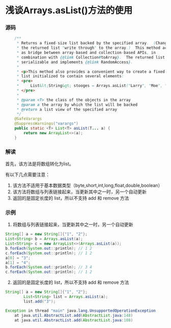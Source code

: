 # 浅谈Arrays.asList()方法的使用

### 源码

``` java
    /**
     * Returns a fixed-size list backed by the specified array.  (Changes to
     * the returned list "write through" to the array.)  This method acts
     * as bridge between array-based and collection-based APIs, in
     * combination with {@link Collection#toArray}.  The returned list is
     * serializable and implements {@link RandomAccess}.
     *
     * <p>This method also provides a convenient way to create a fixed-size
     * list initialized to contain several elements:
     * <pre>
     *     List&lt;String&gt; stooges = Arrays.asList("Larry", "Moe", "Curly");
     * </pre>
     *
     * @param <T> the class of the objects in the array
     * @param a the array by which the list will be backed
     * @return a list view of the specified array
     */
    @SafeVarargs
    @SuppressWarnings("varargs")
    public static <T> List<T> asList(T... a) {
        return new ArrayList<>(a);
    }
```

### 解读

首先，该方法是将数组转化为list。

有以下几点需要注意：

1. 该方法不适用于基本数据类型（byte,short,int,long,float,double,boolean）
2. 该方法将数组与列表链接起来，当更新其中之一时，另一个自动更新
3. 返回的是固定长度的 list，所以不支持 add 和 remove 方法

### 示例

1. 将数组与列表链接起来，当更新其中之一时，另一个自动更新

``` java
String[] a = new String[]{"1", "2"};
List<String> b = Arrays.asList(a);
List<String> c = new ArrayList<>(Arrays.asList(a));
b.forEach(System.out::println); // 1 2
c.forEach(System.out::println); // 1 2
a[0] = "3";
a[1] = "4";
b.forEach(System.out::println); // 3 4
c.forEach(System.out::println); // 1 2
```

2. 返回的是固定长度的 list，所以不支持 add 和 remove 方法

``` java
String[] a = new String[]{"1", "2"};
        List<String> list = Arrays.asList(a);
        list.add("3");

Exception in thread "main" java.lang.UnsupportedOperationException
	at java.util.AbstractList.add(AbstractList.java:148)
	at java.util.AbstractList.add(AbstractList.java:108)
```